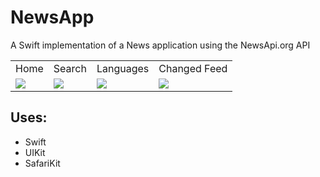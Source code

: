# NewsApp
A Swift implementation of a News application using the NewsApi.org API 

<table>
  <tr>
    <td>Home</td>
    <td>Search</td>
    <td>Languages</td>
    <td>Changed Feed</td>
  </tr>
  <tr>
    <td><img src="https://user-images.githubusercontent.com/12612826/118438864-038e7100-b6b3-11eb-987a-756a2e4437b3.png"></td>
    <td><img src="https://user-images.githubusercontent.com/12612826/118438904-14d77d80-b6b3-11eb-9caf-bbf5578d3b9d.png"></td>
    <td><img src="https://user-images.githubusercontent.com/12612826/118438921-17d26e00-b6b3-11eb-8eed-a4d5128f5adb.png"></td>
    <td><img src="https://user-images.githubusercontent.com/12612826/118438934-1bfe8b80-b6b3-11eb-9b42-f1e3bf4ca689.png"></td>
  </tr>
 </table>

## Uses:
* Swift
* UIKit
* SafariKit
